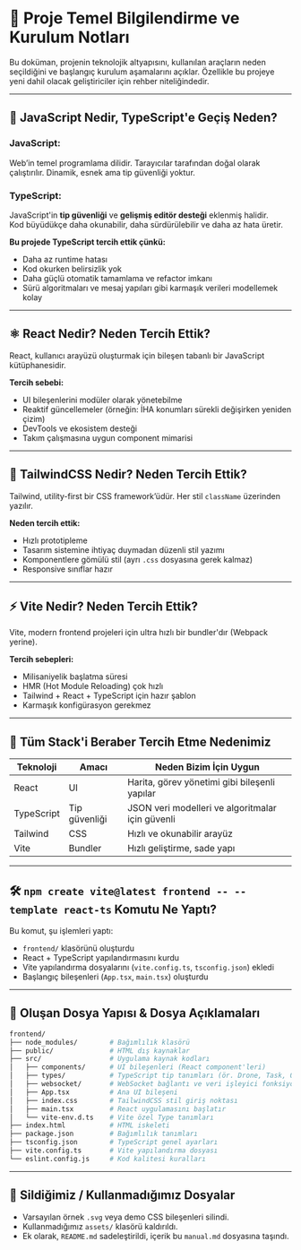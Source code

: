# 🧭 Proje Temel Bilgilendirme ve Kurulum Notları

Bu doküman, projenin teknolojik altyapısını, kullanılan araçların neden seçildiğini ve başlangıç kurulum aşamalarını açıklar. Özellikle bu projeye yeni dahil olacak geliştiriciler için rehber niteliğindedir.

---

## 📌 JavaScript Nedir, TypeScript'e Geçiş Neden?

### JavaScript:

Web’in temel programlama dilidir. Tarayıcılar tarafından doğal olarak çalıştırılır. Dinamik, esnek ama tip güvenliği yoktur.

### TypeScript:

JavaScript'in **tip güvenliği** ve **gelişmiş editör desteği** eklenmiş halidir.  
Kod büyüdükçe daha okunabilir, daha sürdürülebilir ve daha az hata üretir.

**Bu projede TypeScript tercih ettik çünkü:**

- Daha az runtime hatası
- Kod okurken belirsizlik yok
- Daha güçlü otomatik tamamlama ve refactor imkanı
- Sürü algoritmaları ve mesaj yapıları gibi karmaşık verileri modellemek kolay

---

## ⚛️ React Nedir? Neden Tercih Ettik?

React, kullanıcı arayüzü oluşturmak için bileşen tabanlı bir JavaScript kütüphanesidir.

**Tercih sebebi:**

- UI bileşenlerini modüler olarak yönetebilme
- Reaktif güncellemeler (örneğin: İHA konumları sürekli değişirken yeniden çizim)
- DevTools ve ekosistem desteği
- Takım çalışmasına uygun component mimarisi

---

## 🎨 TailwindCSS Nedir? Neden Tercih Ettik?

Tailwind, utility-first bir CSS framework’üdür. Her stil `className` üzerinden yazılır.

**Neden tercih ettik:**

- Hızlı prototipleme
- Tasarım sistemine ihtiyaç duymadan düzenli stil yazımı
- Komponentlere gömülü stil (ayrı `.css` dosyasına gerek kalmaz)
- Responsive sınıflar hazır

---

## ⚡ Vite Nedir? Neden Tercih Ettik?

Vite, modern frontend projeleri için ultra hızlı bir bundler'dır (Webpack yerine).

**Tercih sebepleri:**

- Milisaniyelik başlatma süresi
- HMR (Hot Module Reloading) çok hızlı
- Tailwind + React + TypeScript için hazır şablon
- Karmaşık konfigürasyon gerekmez

---

## 🧠 Tüm Stack'i Beraber Tercih Etme Nedenimiz

| Teknoloji  | Amacı         | Neden Bizim İçin Uygun                           |
| ---------- | ------------- | ------------------------------------------------ |
| React      | UI            | Harita, görev yönetimi gibi bileşenli yapılar    |
| TypeScript | Tip güvenliği | JSON veri modelleri ve algoritmalar için güvenli |
| Tailwind   | CSS           | Hızlı ve okunabilir arayüz                       |
| Vite       | Bundler       | Hızlı geliştirme, sade yapı                      |

---

## 🛠️ `npm create vite@latest frontend -- --template react-ts` Komutu Ne Yaptı?

Bu komut, şu işlemleri yaptı:

- `frontend/` klasörünü oluşturdu
- React + TypeScript yapılandırmasını kurdu
- Vite yapılandırma dosyalarını (`vite.config.ts`, `tsconfig.json`) ekledi
- Başlangıç bileşenleri (`App.tsx`, `main.tsx`) oluşturdu

---

## 📂 Oluşan Dosya Yapısı & Dosya Açıklamaları

```bash
frontend/
├── node_modules/        # Bağımlılık klasörü
├── public/              # HTML dış kaynaklar
├── src/                 # Uygulama kaynak kodları
│   ├── components/      # UI bileşenleri (React component'leri)
│   ├── types/           # TypeScript tip tanımları (ör. Drone, Task, Obstacle)
│   ├── websocket/       # WebSocket bağlantı ve veri işleyici fonksiyonları
│   ├── App.tsx          # Ana UI bileşeni
│   ├── index.css        # TailwindCSS stil giriş noktası
│   ├── main.tsx         # React uygulamasını başlatır
│   └── vite-env.d.ts    # Vite özel Type tanımları
├── index.html           # HTML iskeleti
├── package.json         # Bağımlılık tanımları
├── tsconfig.json        # TypeScript genel ayarları
├── vite.config.ts       # Vite yapılandırma dosyası
└── eslint.config.js     # Kod kalitesi kuralları
```

---

## 🧹 Sildiğimiz / Kullanmadığımız Dosyalar

- Varsayılan örnek `.svg` veya demo CSS bileşenleri silindi.
- Kullanmadığımız `assets/` klasörü kaldırıldı.
- Ek olarak, `README.md` sadeleştirildi, içerik bu `manual.md` dosyasına taşındı.
